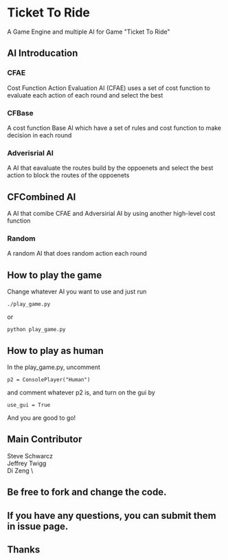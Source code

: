 # Ticket To Ride
A Game Engine and multiple AI for Game "Ticket To Ride"

## AI Introducation
### CFAE
Cost Function Action Evaluation AI (CFAE) uses a set of cost function to evaluate each action of each round and select the best
### CFBase
A cost function Base AI which have a set of rules and cost function to make decision in each round
### Adverisrial AI
A AI that eavaluate the routes build by the oppoenets and select the best action to block the routes of the oppoenets
## CFCombined AI
A AI that comibe CFAE and Adversirial AI by using another high-level cost function
### Random
A random AI that does random action each round
## How to play the game

Change whatever AI you want to use and just run 
```
./play_game.py
```
or
```
python play_game.py
```
## How to play as human
In the play_game.py, uncomment
```
p2 = ConsolePlayer("Human")
```
and comment whatever p2 is, and turn on the gui by
```
use_gui = True
```
And you are good to go!

## Main Contributor
Steve Schwarcz \
Jeffrey Twigg \
Di Zeng \

## Be free to fork and change the code.
## If you have any questions, you can submit them in issue page.
## Thanks
